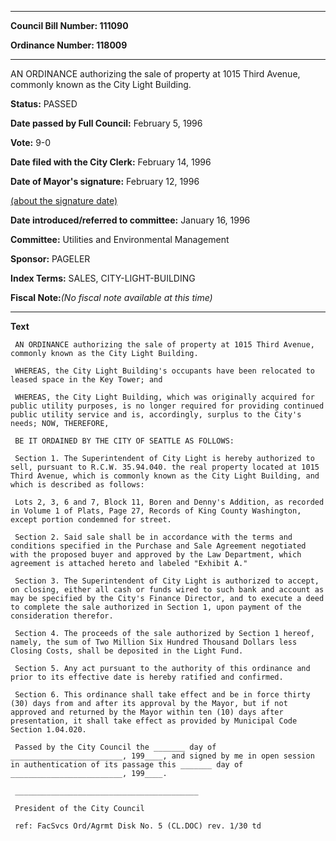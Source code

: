 

********

**Council Bill Number: 111090**
   
**Ordinance Number: 118009**
********

 AN ORDINANCE authorizing the sale of property at 1015 Third Avenue, commonly known as the City Light Building.

**Status:** PASSED
   
**Date passed by Full Council:** February 5, 1996
   
**Vote:** 9-0
   
**Date filed with the City Clerk:** February 14, 1996
   
**Date of Mayor's signature:** February 12, 1996
   
[(about the signature date)](/~public/approvaldate.htm)
   
   
   
**Date introduced/referred to committee:** January 16, 1996
   
**Committee:** Utilities and Environmental Management
   
**Sponsor:** PAGELER
   
   
**Index Terms:** SALES, CITY-LIGHT-BUILDING

**Fiscal Note:**_(No fiscal note available at this time)_

********

**Text**
   
```
 AN ORDINANCE authorizing the sale of property at 1015 Third Avenue, commonly known as the City Light Building.

 WHEREAS, the City Light Building's occupants have been relocated to leased space in the Key Tower; and

 WHEREAS, the City Light Building, which was originally acquired for public utility purposes, is no longer required for providing continued public utility service and is, accordingly, surplus to the City's needs; NOW, THEREFORE,

 BE IT ORDAINED BY THE CITY OF SEATTLE AS FOLLOWS:

 Section 1. The Superintendent of City Light is hereby authorized to sell, pursuant to R.C.W. 35.94.040. the real property located at 1015 Third Avenue, which is commonly known as the City Light Building, and which is described as follows:

 Lots 2, 3, 6 and 7, Block 11, Boren and Denny's Addition, as recorded in Volume 1 of Plats, Page 27, Records of King County Washington, except portion condemned for street.

 Section 2. Said sale shall be in accordance with the terms and conditions specified in the Purchase and Sale Agreement negotiated with the proposed buyer and approved by the Law Department, which agreement is attached hereto and labeled "Exhibit A."

 Section 3. The Superintendent of City Light is authorized to accept, on closing, either all cash or funds wired to such bank and account as may be specified by the City's Finance Director, and to execute a deed to complete the sale authorized in Section 1, upon payment of the consideration therefor.

 Section 4. The proceeds of the sale authorized by Section 1 hereof, namely, the sum of Two Million Six Hundred Thousand Dollars less Closing Costs, shall be deposited in the Light Fund.

 Section 5. Any act pursuant to the authority of this ordinance and prior to its effective date is hereby ratified and confirmed.

 Section 6. This ordinance shall take effect and be in force thirty (30) days from and after its approval by the Mayor, but if not approved and returned by the Mayor within ten (10) days after presentation, it shall take effect as provided by Municipal Code Section 1.04.020.

 Passed by the City Council the _______ day of _________________________, 199____, and signed by me in open session in authentication of its passage this _______ day of _________________________, 199____.

 _________________________________________

 President of the City Council

 ref: FacSvcs Ord/Agrmt Disk No. 5 (CL.DOC) rev. 1/30 td

```
